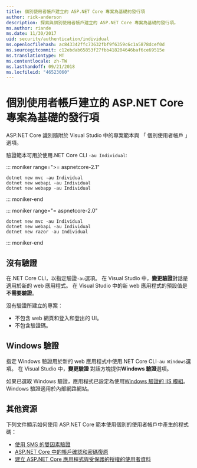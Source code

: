 ```yaml
---
title: 個別使用者帳戶建立的 ASP.NET Core 專案為基礎的發行項
author: rick-anderson
description: 探索與個別使用者帳戶建立的 ASP.NET Core 專案為基礎的發行項。
ms.author: riande
ms.date: 11/30/2017
uid: security/authentication/individual
ms.openlocfilehash: ac843342ffc73632fbf9f6359c6c1a5878dcef0d
ms.sourcegitcommit: c12ebdab65853f27fbb418204646baf6ce69515e
ms.translationtype: MT
ms.contentlocale: zh-TW
ms.lasthandoff: 09/21/2018
ms.locfileid: "46523060"
---
```

# <a name="articles-based-on-aspnet-core-projects-created-with-individual-user-accounts"></a>個別使用者帳戶建立的 ASP.NET Core 專案為基礎的發行項

ASP.NET Core 識別隨附於 Visual Studio 中的專案範本與 「 個別使用者帳戶 」 選項。

驗證範本可用於使用.NET Core CLI `-au Individual`:

::: moniker range=">= aspnetcore-2.1"

```console
dotnet new mvc -au Individual
dotnet new webapi -au Individual
dotnet new webapp -au Individual
```

::: moniker-end

::: moniker range="= aspnetcore-2.0"

```console
dotnet new mvc -au Individual
dotnet new webapi -au Individual
dotnet new razor -au Individual
```

::: moniker-end

<a name="no"></a>
## <a name="no-authentication"></a>沒有驗證

在.NET Core CLI，以指定驗證`-au`選項。 在 Visual Studio 中，**變更驗證**對話是適用於新的 web 應用程式。 在 Visual Studio 中的新 web 應用程式的預設值是**不需要驗證**。

沒有驗證所建立的專案：

* 不包含 web 網頁和登入和登出的 UI。
* 不包含驗證碼。

<a name="win"></a>
## <a name="windows-authentication"></a>Windows 驗證

指定 Windows 驗證用於新的 web 應用程式中使用.NET Core CLI`-au Windows`選項。 在 Visual Studio 中，**變更驗證** 對話方塊提供**Windows 驗證**選項。

如果已選取 Windows 驗證，應用程式已設定為使用[Windows 驗證的 IIS 模組](xref:host-and-deploy/iis/modules)。 Windows 驗證適用於內部網路網站。

## <a name="additional-resources"></a>其他資源

下列文件顯示如何使用 ASP.NET Core 範本使用個別的使用者帳戶中產生的程式碼：

* [使用 SMS 的雙因素驗證](xref:security/authentication/2fa)
* [ASP.NET Core 中的帳戶確認和密碼復原](xref:security/authentication/accconfirm)
* [建立 ASP.NET Core 應用程式與受保護的授權的使用者資料](xref:security/authorization/secure-data)
